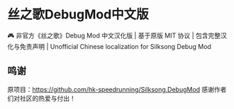# 丝之歌DebugMod中文版
🎮 非官方《丝之歌》Debug Mod 中文汉化版 | 基于原版 MIT 协议 | 包含完整汉化与免责声明 | Unofficial Chinese localization for Silksong Debug Mod
## 鸣谢
原项目：https://github.com/hk-speedrunning/Silksong.DebugMod
感谢作者们对社区的热爱与付出！
